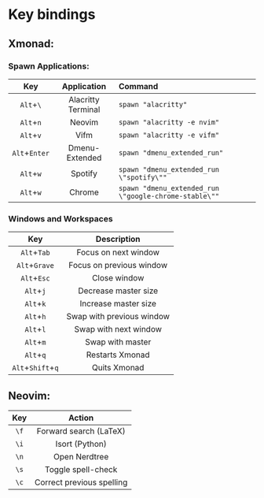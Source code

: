 # Key bindings

## Xmonad:

### Spawn Applications:

| Key                 | Application                  | Command                                               |
| :---:     	      | :---:                        | :---                                                  |
| `Alt`+`\`           | Alacritty Terminal           | `spawn "alacritty"`                                    |
| `Alt`+`n`           | Neovim                       | `spawn "alacritty -e nvim"`                            |
| `Alt`+`v`           | Vifm                         | `spawn "alacritty -e vifm"`                            |
| `Alt`+`Enter`       | Dmenu-Extended               | `spawn "dmenu_extended_run"`                           |
| `Alt`+`w`           | Spotify                      | `spawn "dmenu_extended_run \"spotify\""`               |
| `Alt`+`w`           | Chrome                       | `spawn "dmenu_extended_run \"google-chrome-stable\""`  |

### Windows and Workspaces

| Key                 | Description                  |
| :---:               | :---:                        |
| `Alt`+`Tab`         | Focus on next window         |
| `Alt`+`Grave`       | Focus on previous window     |
| `Alt`+`Esc`         | Close window                 |
| `Alt`+`j`           | Decrease master size         |
| `Alt`+`k`           | Increase master size         |
| `Alt`+`h`           | Swap with previous window    |
| `Alt`+`l`           | Swap with next window        |
| `Alt`+`m`           | Swap with master             |
| `Alt`+`q`           | Restarts Xmonad              |
| `Alt`+`Shift`+`q`   | Quits Xmonad                 |

## Neovim:

| Key   | Action                    |
| :---: | :---:                     |
| `\f`  | Forward search (LaTeX)    |
| `\i`  | Isort (Python)            |
| `\n`  | Open Nerdtree             |
| `\s`  | Toggle spell-check        |
| `\c`  | Correct previous spelling |
